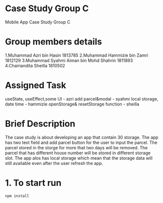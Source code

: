 # Case Study Group C
Mobile App Case Study Group C

# Group members details

1.Muhammad Azri bin Hasin 1813785
2.Muhammad Hammizie bin Zamri 1812129
3.Muhammad Syahmi Aiman bin Mohd Shahrin 1811893
4.Chairiandita Sheilla 1810502

# Assigned Task
useState, useEffect,some UI - azri
add parcel&modal - syahmi
local storage, date time - hammizie
openStorage& resetStorage function - sheilla

# Brief Description

The case study is about developing an app that contain 30 storage. The app has two text field and add parcel button for the user to input the parcel.
The parcel stored in the storge for more that two days will be removed. The parcel that has different house number will be stored in different storage slot.
The app alos has local storage which mean that the storage data will still available even after the user refresh the app.

# 1. To start run
``` npm install ```

